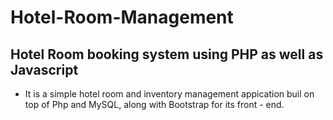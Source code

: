 # Hotel-Room-Management

## Hotel Room booking system using PHP as well as Javascript

- It is a simple hotel room and inventory management appication buil on top of Php and MySQL, along with Bootstrap for its front - end.


